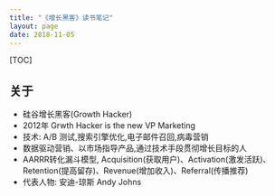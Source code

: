 ```yaml
---
title: "《增长黑客》读书笔记"
layout: page
date: 2018-11-05
---
```


[TOC]

## 关于

- 硅谷增长黑客(Growth Hacker)
- 2012年 Grwth Hacker is the new VP Marketing
- 技术: A/B 测试,搜索引擎优化,电子邮件召回,病毒营销
- 数据驱动营销、以市场指导产品,通过技术手段贯彻增长目标的人
- AARRR转化漏斗模型, Acquisition(获取用户)、Activation(激发活跃)、Retention(提高留存)、Revenue(增加收入)、Referral(传播推荐)
- 代表人物: 安迪-琼斯 Andy Johns